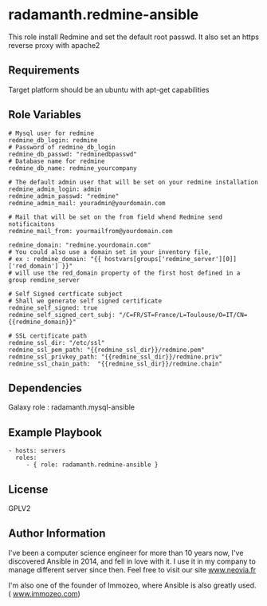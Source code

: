 radamanth.redmine-ansible
=========

This role install Redmine and set the default root passwd.
It also set an https reverse proxy with apache2 

Requirements
------------

Target platform should be an ubuntu with apt-get capabilities

Role Variables
--------------

```
# Mysql user for redmine
redmine_db_login: redmine
# Password of redmine_db_login
redmine_db_passwd: "redminedbpasswd"
# Database name for redmine
redmine_db_name: redmine_yourcompany

# The default admin user that will be set on your redmine installation
redmine_admin_login: admin
redmine_admin_passwd: "redmine"
redmine_admin_mail: youradmin@yourdomain.com

# Mail that will be set on the from field whend Redmine send notificaitons
redmine_mail_from: yourmailfrom@yourdomain.com

redmine_domain: "redmine.yourdomain.com"
# You could also use a domain set in your inventory file, 
# ex : redmine_domain: "{{ hostvars[groups['redmine_server'][0]]['red_domain'] }}"
# will use the red_domain property of the first host defined in a group remdine_server

# Self Signed certficate subject
# Shall we generate self signed certificate
redmine_self_signed: true
redmine_self_signed_cert_subj: "/C=FR/ST=France/L=Toulouse/O=IT/CN={{redmine_domain}}"

# SSL certificate path
redmine_ssl_dir: "/etc/ssl"
redmine_ssl_pem_path: "{{redmine_ssl_dir}}/redmine.pem"
redmine_ssl_privkey_path: "{{redmine_ssl_dir}}/redmine.priv"
redmine_ssl_chain_path:  "{{redmine_ssl_dir}}/redmine.chain"

```

Dependencies
------------

Galaxy role : radamanth.mysql-ansible

Example Playbook
----------------


    - hosts: servers
      roles:
         - { role: radamanth.redmine-ansible }

License
-------

GPLV2

Author Information
------------------
I've been a computer science engineer for more than 10 years now, I've discovered Ansible in 2014, and fell in love with it. I use it in my company to manage different server since then. Feel free to visit our site www.neovia.fr

I'm also one of the founder of Immozeo, where Ansible is also greatly used. ( www.immozeo.com)

